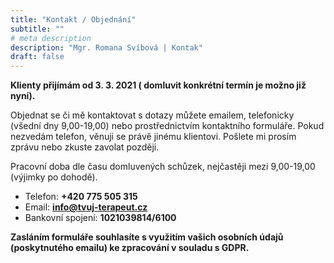 ```yaml
---
title: "Kontakt / Objednání"
subtitle: ""
# meta description
description: "Mgr. Romana Svíbová | Kontak"
draft: false
---
```


**Klienty přijímám od 3. 3. 2021 ( domluvit konkrétní termín je možno již nyní).**

Objednat se či mě kontaktovat s dotazy můžete emailem, telefonicky (všední dny 9,00-19,00) nebo prostřednictvím kontaktního formuláře.
Pokud nezvedám telefon, věnuji se právě jinému klientovi. Pošlete mi prosím zprávu nebo zkuste zavolat později.

Pracovní doba dle času domluvených schůzek, nejčastěji mezi 9,00-19,00 (výjimky po dohodě).

- Telefon: **+420 775 505 315**
- Email: **info@tvuj-terapeut.cz**
- Bankovní spojení: **1021039814/6100**

**Zasláním formuláře souhlasíte s využitím vašich osobních údajů (poskytnutého emailu) ke zpracování v souladu s GDPR.**